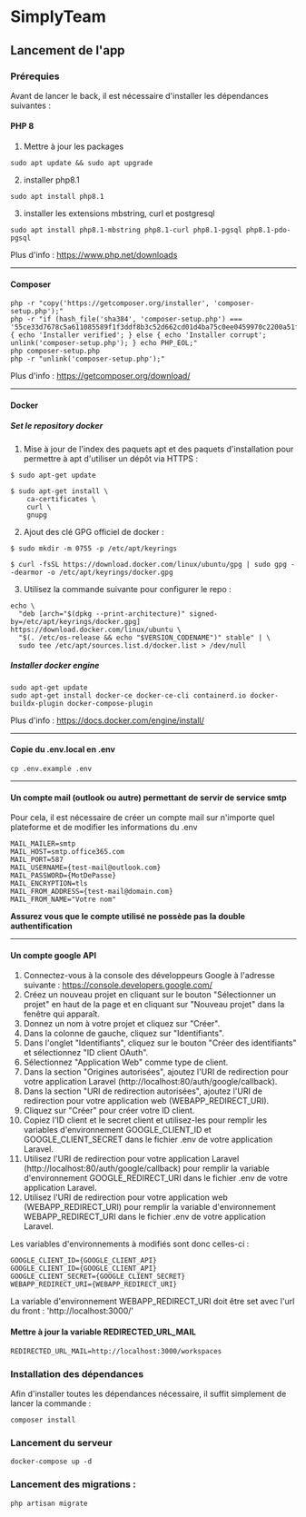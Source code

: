 # SimplyTeam
## Lancement de l'app
### Prérequies
Avant de lancer le back, il est nécessaire d'installer les dépendances suivantes :
#### PHP 8
1. Mettre à jour les packages
```shell
sudo apt update && sudo apt upgrade
```

2. installer php8.1
```shell
sudo apt install php8.1
```

3. installer les extensions mbstring, curl et postgresql
```shell
sudo apt install php8.1-mbstring php8.1-curl php8.1-pgsql php8.1-pdo-pgsql
```

Plus d'info : https://www.php.net/downloads

---
#### Composer
```shell
php -r "copy('https://getcomposer.org/installer', 'composer-setup.php');"
php -r "if (hash_file('sha384', 'composer-setup.php') === '55ce33d7678c5a611085589f1f3ddf8b3c52d662cd01d4ba75c0ee0459970c2200a51f492d557530c71c15d8dba01eae') { echo 'Installer verified'; } else { echo 'Installer corrupt'; unlink('composer-setup.php'); } echo PHP_EOL;"
php composer-setup.php
php -r "unlink('composer-setup.php');"
```
Plus d'info : https://getcomposer.org/download/

---
#### Docker
##### Set le repository docker
1. Mise à jour de l'index des paquets apt et des paquets d'installation pour permettre à apt d'utiliser un dépôt via HTTPS :
```shell
$ sudo apt-get update

$ sudo apt-get install \
    ca-certificates \
    curl \
    gnupg
```

2. Ajout des clé GPG officiel de docker :
```shell
$ sudo mkdir -m 0755 -p /etc/apt/keyrings

$ curl -fsSL https://download.docker.com/linux/ubuntu/gpg | sudo gpg --dearmor -o /etc/apt/keyrings/docker.gpg
```

3. Utilisez la commande suivante pour configurer le repo :
```shell
echo \
  "deb [arch="$(dpkg --print-architecture)" signed-by=/etc/apt/keyrings/docker.gpg] https://download.docker.com/linux/ubuntu \
  "$(. /etc/os-release && echo "$VERSION_CODENAME")" stable" | \
  sudo tee /etc/apt/sources.list.d/docker.list > /dev/null
```

##### Installer docker engine

```shell
sudo apt-get update
sudo apt-get install docker-ce docker-ce-cli containerd.io docker-buildx-plugin docker-compose-plugin
```
Plus d'info : https://docs.docker.com/engine/install/

---
#### Copie du .env.local en .env
```shell
cp .env.example .env
```
---
#### Un compte mail (outlook ou autre) permettant de servir de service smtp
Pour cela, il est nécessaire de créer un compte mail sur n'importe quel plateforme et de modifier les informations du .env
```env
MAIL_MAILER=smtp
MAIL_HOST=smtp.office365.com
MAIL_PORT=587
MAIL_USERNAME={test-mail@outlook.com}
MAIL_PASSWORD={MotDePasse}
MAIL_ENCRYPTION=tls
MAIL_FROM_ADDRESS={test-mail@domain.com}
MAIL_FROM_NAME="Votre nom"
```
**Assurez vous que le compte utilisé ne possède pas la double authentification**

---
#### Un compte google API
1. Connectez-vous à la console des développeurs Google à l'adresse suivante : https://console.developers.google.com/
2. Créez un nouveau projet en cliquant sur le bouton "Sélectionner un projet" en haut de la page et en cliquant sur "Nouveau projet" dans la fenêtre qui apparaît.
3. Donnez un nom à votre projet et cliquez sur "Créer".
4. Dans la colonne de gauche, cliquez sur "Identifiants".
5. Dans l'onglet "Identifiants", cliquez sur le bouton "Créer des identifiants" et sélectionnez "ID client OAuth".
6. Sélectionnez "Application Web" comme type de client.
7. Dans la section "Origines autorisées", ajoutez l'URI de redirection pour votre application Laravel (http://localhost:80/auth/google/callback).
8. Dans la section "URI de redirection autorisées", ajoutez l'URI de redirection pour votre application web (WEBAPP_REDIRECT_URI).
9. Cliquez sur "Créer" pour créer votre ID client.
10. Copiez l'ID client et le secret client et utilisez-les pour remplir les variables d'environnement GOOGLE_CLIENT_ID et GOOGLE_CLIENT_SECRET dans le fichier .env de votre application Laravel.
11. Utilisez l'URI de redirection pour votre application Laravel (http://localhost:80/auth/google/callback) pour remplir la variable d'environnement GOOGLE_REDIRECT_URI dans le fichier .env de votre application Laravel.
12. Utilisez l'URI de redirection pour votre application web (WEBAPP_REDIRECT_URI) pour remplir la variable d'environnement WEBAPP_REDIRECT_URI dans le fichier .env de votre application Laravel.

Les variables d'environnements à modifiés sont donc celles-ci :
```env
GOOGLE_CLIENT_ID={GOOGLE_CLIENT_API}
GOOGLE_CLIENT_ID={GOOGLE_CLIENT_API}
GOOGLE_CLIENT_SECRET={GOOGLE_CLIENT_SECRET}
WEBAPP_REDIRECT_URI={WEBAPP_REDIRECT_URI}
```
La variable d'environnement WEBAPP_REDIRECT_URI doit être set avec l'url du front : 'http://localhost:3000/'

#### Mettre à jour la variable REDIRECTED_URL_MAIL
```env
REDIRECTED_URL_MAIL=http://localhost:3000/workspaces
```

### Installation des dépendances
Afin d'installer toutes les dépendances nécessaire, il suffit simplement de lancer la commande :
```shell
composer install
```

### Lancement du serveur
```shell
docker-compose up -d
```

### Lancement des migrations :
```shell
php artisan migrate
```
